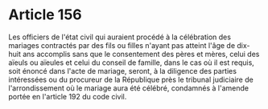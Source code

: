 # Article 156

Les officiers de l'état civil qui auraient procédé à la célébration des mariages contractés par des fils ou filles n'ayant pas atteint l'âge de dix-huit ans accomplis sans que le consentement des pères et mères, celui des aïeuls ou aïeules et celui du conseil de famille, dans le cas où il est requis, soit énoncé dans l'acte de mariage, seront, à la diligence des parties intéressées ou du procureur de la République près le tribunal judiciaire de l'arrondissement où le mariage aura été célébré, condamnés à l'amende portée en l'article 192 du code civil.
